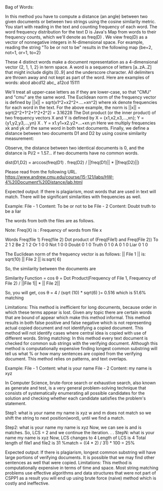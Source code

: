 Bag of Words:

In this method you have to compute a distance (an angle) between two given documents or between two strings using the cosine similarity metric. You start with reading in the text and counting frequency of each word. The word frequency distribution for the text D is Java's Map from words to their frequency counts, which we'll denote as freq(D) . We view freq(D) as a vector of nonnegative integers in N-dimensional space. For example, reading the string "To be or not to be" results in the following map {be=2, not=1, or=1, to=2}

These 4 distinct words make a document representation as a 4-dimensional vector {2, 1, 1, 2} in term space. A word is a sequence of letters [a..zA..Z] that might include digits [0..9] and the underscore character. All delimiters are thrown away and not kept as part of the word. Here are examples of words: abcd abcd12 abc_ a12cd 15111

We'll treat all upper-case letters as if they are lower-case, so that "CMU" and "cmu" are the same word. The Euclidean norm of the frequency vector is defined by ||x|| = sqrt(x1^2+x2^2+....+xn^2) where xk denote frequencies for each word in the text. For the above example, the norm is ||x|| = sqrt(2^2+1^2+1^2+2^2) = 3.16228 The Dot product (or the inner product) of two frequency vectors X and Y is defined by X = {x1,x2,x3,...,xn}; Y = {y1,y2,y3,...,yn} X . Y = x1.y1+x2.y2+...+xn.yn Here we multiply frequencies xk and yk of the same word in both text documents. Finally, we define a distance between two documents D1 and D2 by using cosine similarity measurement:

Observe, the distance between two identical documents is 0, and the distance is Pi/2 = 1.57... if two documents have no common words.

dist(D1,D2) = arccos(freq(D1) . freq(D2) / ||freq(D1)|| * ||freq(D2)||)

Please read from the following URL. https://www.andrew.cmu.edu/course/15-121/labs/HW-4%20Document%20Distance/lab.html

Expected output: If there is plagiarism, most words that are used in text will match. There will be significant similarities with frequencies as well.

Example: File - 1 Content: To be or not to be File - 2 Content: Doubt truth to be a liar

The words from both the files are as follows.

Note: Freq(X) is : Frequency of words from file x

Words Freq(file 1) Freq(file 2) Dot product of (Freq(File1) and Freq(File 2)) To 2 1 2 Be 2 1 2 Or 1 0 0 Not 1 0 0 Doubt 0 1 0 Truth 0 1 0 A 0 1 0 Liar 0 1 0

The Euclidean norm of the frequency vector is as follows: || File 1 || is: sqrt(10) || File 2 || is:sqrt( 6)

So, the similarity between the documents are

Similarity Function = cos θ = Dot Product(Frequency of File 1, Frequency of File 2) / ||File 1|| * || File 2||

So, you will get, cos θ = 4 / (sqrt (10) * sqrt(6) )= 0.516 which is 51.6% matching

Limitations: This method is inefficient for long documents, because order in which these terms appear is lost. Given any topic there are certain words that are bound of appear which make this method informal. This method results in both false positive and false negative which is not representing actual copied document and not identifying a copied document. This method will not identify cases where central idea is copied with use of different words. String matching: In this method every text document is checked for common sub strings with the verifying document. Although this method is computationally expensive finding longest common substring will tell us what % or how many sentences are copied from the verifying document. This method relies on patterns, and text overlaps.

Example: File - 1 Content: what is your name File - 2 Content: my name is xyz

In Computer Science, brute-force search or exhaustive search, also known as generate and test, is a very general problem-solving technique that consists of systematically enumerating all possible candidates for the solution and checking whether each candidate satisfies the problem's statement.

Step1: what is your name my name is xyz w and m does not match so we shift the string to next position(word), until we find a match.

Step2: what is your name my name is xyz Now, we can see is and is matches. So, LCS = 2 and we continue the iteration. . . StepN: what is your name my name is xyz Now, LCS changes to 4 Length of LCS is 4 Total length of file1 and file2 is 31
%match = ((4 * 2) / 31) * 100 = 25%

Expected output: If there is plagiarism, longest common substring will have large portions of verifying documents. It is possible that we may find other sentences as well that were copied. Limitations: This method is computationally expensive in terms of time and space. Most string matching problems use effective algorithms and data structures that were not part of CSPP1 as a result you will end up using brute force (naive) method which is costly and ineffective.

